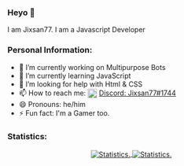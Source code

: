 ### Heyo 👋
I am Jixsan77. I am a Javascript Developer

### Personal Information:
- 🔭 I’m currently working on Multipurpose Bots
- 🌱 I’m currently learning JavaScript
- 🤔 I’m looking for help with Html & CSS
- 📫 How to reach me: <img src="https://discord.com/assets/e05ead6e6ebc08df9291738d0aa6986d.png" width="19px " style="text-align:center" align="center"> <a href="https://discord.com/users/760447160772067338">Discord: Jixsan77#1744</a>
- 😄 Pronouns: he/him
- ⚡ Fun fact: I'm a Gamer too.
### Statistics:
<p align=center>
<a href="https://github.com/Jixsan77">
  <img align="center" src="https://github-readme-stats.vercel.app/api?username=Jixsan77&show_icons=true&include_all_commits=true&show_icons=true&title_color=fff&icon_color=f0f0f0&text_color=f0f0f0&bg_color=151b22&hide_border=true" alt="Statistics." />
  <img align="center" src="https://github-readme-stats.vercel.app/api/top-langs/?username=Jixsan&show_icons=true&show_icons=true&title_color=&icon_color=f0f0f0&text_color=f0f0f0&bg_color=151b22&hide_border=true" alt="Statistics." />
</a>
</p>
</details>
   

